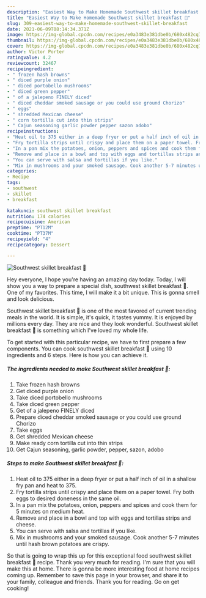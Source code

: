 ```yaml
---
description: "Easiest Way to Make Homemade Southwest skillet breakfast 🍳"
title: "Easiest Way to Make Homemade Southwest skillet breakfast 🍳"
slug: 309-easiest-way-to-make-homemade-southwest-skillet-breakfast
date: 2021-06-09T08:14:34.371Z
image: https://img-global.cpcdn.com/recipes/e0a3483e381dbe0b/680x482cq70/southwest-skillet-breakfast-recipe-main-photo.jpg
thumbnail: https://img-global.cpcdn.com/recipes/e0a3483e381dbe0b/680x482cq70/southwest-skillet-breakfast-recipe-main-photo.jpg
cover: https://img-global.cpcdn.com/recipes/e0a3483e381dbe0b/680x482cq70/southwest-skillet-breakfast-recipe-main-photo.jpg
author: Victor Porter
ratingvalue: 4.2
reviewcount: 32467
recipeingredient:
- " frozen hash browns"
- " diced purple onion"
- " diced portobello mushrooms"
- " diced green pepper"
- " of a jalepeno FINELY diced"
- " diced cheddar smoked sausage or you could use ground Chorizo"
- " eggs"
- " shredded Mexican cheese"
- " corn tortilla cut into thin strips"
- " Cajun seasoning garlic powder pepper sazon adobo"
recipeinstructions:
- "Heat oil to 375 either in a deep fryer or put a half inch of oil in a shallow fry pan and heat to 375."
- "Fry tortilla strips until crispy and place them on a paper towel. Fry both eggs to desired doneness in the same oil."
- "In a pan mix the potatoes, onion, peppers and spices and cook them for 5 minutes on medium heat."
- "Remove and place in a bowl and top with eggs and tortillas strips and cheese."
- "You can serve with salsa and tortillas if you like."
- "Mix in mushrooms and your smoked sausage. Cook another 5-7 minutes until hash brown potatoes are crispy."
categories:
- Recipe
tags:
- southwest
- skillet
- breakfast

katakunci: southwest skillet breakfast 
nutrition: 174 calories
recipecuisine: American
preptime: "PT12M"
cooktime: "PT37M"
recipeyield: "4"
recipecategory: Dessert

---
```



![Southwest skillet breakfast 🍳](https://img-global.cpcdn.com/recipes/e0a3483e381dbe0b/680x482cq70/southwest-skillet-breakfast-recipe-main-photo.jpg)

Hey everyone, I hope you're having an amazing day today. Today, I will show you a way to prepare a special dish, southwest skillet breakfast 🍳. One of my favorites. This time, I will make it a bit unique. This is gonna smell and look delicious.



Southwest skillet breakfast 🍳 is one of the most favored of current trending meals in the world. It is simple, it's quick, it tastes yummy. It is enjoyed by millions every day. They are nice and they look wonderful. Southwest skillet breakfast 🍳 is something which I've loved my whole life.


To get started with this particular recipe, we have to first prepare a few components. You can cook southwest skillet breakfast 🍳 using 10 ingredients and 6 steps. Here is how you can achieve it.

<!--inarticleads1-->

##### The ingredients needed to make Southwest skillet breakfast 🍳:

1. Take  frozen hash browns
1. Get  diced purple onion
1. Take  diced portobello mushrooms
1. Take  diced green pepper
1. Get  of a jalepeno FINELY diced
1. Prepare  diced cheddar smoked sausage or you could use ground Chorizo
1. Take  eggs
1. Get  shredded Mexican cheese
1. Make ready  corn tortilla cut into thin strips
1. Get  Cajun seasoning, garlic powder, pepper, sazon, adobo




<!--inarticleads2-->

##### Steps to make Southwest skillet breakfast 🍳:

1. Heat oil to 375 either in a deep fryer or put a half inch of oil in a shallow fry pan and heat to 375.
1. Fry tortilla strips until crispy and place them on a paper towel. Fry both eggs to desired doneness in the same oil.
1. In a pan mix the potatoes, onion, peppers and spices and cook them for 5 minutes on medium heat.
1. Remove and place in a bowl and top with eggs and tortillas strips and cheese.
1. You can serve with salsa and tortillas if you like.
1. Mix in mushrooms and your smoked sausage. Cook another 5-7 minutes until hash brown potatoes are crispy.




So that is going to wrap this up for this exceptional food southwest skillet breakfast 🍳 recipe. Thank you very much for reading. I'm sure that you will make this at home. There is gonna be more interesting food at home recipes coming up. Remember to save this page in your browser, and share it to your family, colleague and friends. Thank you for reading. Go on get cooking!
